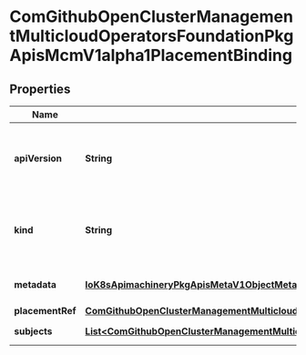 
# ComGithubOpenClusterManagementMulticloudOperatorsFoundationPkgApisMcmV1alpha1PlacementBinding

## Properties
Name | Type | Description | Notes
------------ | ------------- | ------------- | -------------
**apiVersion** | **String** | APIVersion defines the versioned schema of this representation of an object. Servers should convert recognized schemas to the latest internal value, and may reject unrecognized values. More info: https://git.k8s.io/community/contributors/devel/sig-architecture/api-conventions.md#resources |  [optional]
**kind** | **String** | Kind is a string value representing the REST resource this object represents. Servers may infer this from the endpoint the client submits requests to. Cannot be updated. In CamelCase. More info: https://git.k8s.io/community/contributors/devel/sig-architecture/api-conventions.md#types-kinds |  [optional]
**metadata** | [**IoK8sApimachineryPkgApisMetaV1ObjectMeta**](IoK8sApimachineryPkgApisMetaV1ObjectMeta.md) | Standard object&#39;s metadata. More info: https://git.k8s.io/community/contributors/devel/api-conventions.md#metadata |  [optional]
**placementRef** | [**ComGithubOpenClusterManagementMulticloudOperatorsFoundationPkgApisMcmV1alpha1PlacementPolicyRef**](ComGithubOpenClusterManagementMulticloudOperatorsFoundationPkgApisMcmV1alpha1PlacementPolicyRef.md) | PlacementPolicyRef references a PlacementPolicy |  [optional]
**subjects** | [**List&lt;ComGithubOpenClusterManagementMulticloudOperatorsFoundationPkgApisMcmV1alpha1Subject&gt;**](ComGithubOpenClusterManagementMulticloudOperatorsFoundationPkgApisMcmV1alpha1Subject.md) | Subjects holds references to the objects the role applies to. |  [optional]



